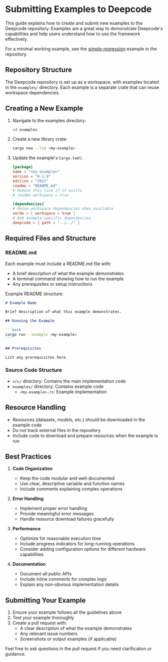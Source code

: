 # Submitting Examples to Deepcode

This guide explains how to create and submit new examples to the Deepcode repository. Examples are a great way to demonstrate Deepcode's capabilities and help users understand how to use the framework effectively.

For a minimal working example, see the [simple-regression](https://github.com/kothagpt/deepcode/blob/main/examples/simple-regression/examples/regression.rs) example in the repository.

## Repository Structure

The Deepcode repository is set up as a workspace, with examples located in the `examples/` directory. Each example is a separate crate that can reuse workspace dependencies.

## Creating a New Example

1. Navigate to the examples directory:
   ```bash
   cd examples
   ```

2. Create a new library crate:
   ```bash
   cargo new --lib <my-example>
   ```

3. Update the example's `Cargo.toml`:
   ```toml
   [package]
   name = "<my-example>"
   version = "0.1.0"
   edition = "2021"
   readme = "README.md"
   # Remove this line if it exists
   # readme.workspace = true

   [dependencies]
   # Reuse workspace dependencies when available
   serde = { workspace = true }
   # Add example-specific dependencies
   deepcode = { path = "../../" }
   ```

## Required Files and Structure

### README.md
Each example must include a README.md file with:
- A brief description of what the example demonstrates
- A terminal command showing how to run the example
- Any prerequisites or setup instructions

Example README structure:
````markdown
# Example Name

Brief description of what this example demonstrates.

## Running the Example

```bash
cargo run --example <my-example>
```

## Prerequisites

List any prerequisites here.
````

### Source Code Structure

- `src/` directory: Contains the main implementation code
- `examples/` directory: Contains example code
  - `<my-example>.rs`: Example implementation

## Resource Handling

- Resources (datasets, models, etc.) should be downloaded in the example code
- Do not track external files in the repository
- Include code to download and prepare resources when the example is run

## Best Practices

1. **Code Organization**
   - Keep the code modular and well-documented
   - Use clear, descriptive variable and function names
   - Include comments explaining complex operations

2. **Error Handling**
   - Implement proper error handling
   - Provide meaningful error messages
   - Handle resource download failures gracefully

3. **Performance**
   - Optimize for reasonable execution time
   - Include progress indicators for long-running operations
   - Consider adding configuration options for different hardware capabilities

4. **Documentation**
   - Document all public APIs
   - Include inline comments for complex logic
   - Explain any non-obvious implementation details

## Submitting Your Example

1. Ensure your example follows all the guidelines above
2. Test your example thoroughly
3. Create a pull request with:
   - A clear description of what the example demonstrates
   - Any relevant issue numbers
   - Screenshots or output examples (if applicable)

Feel free to ask questions in the pull request if you need clarification or guidance. 